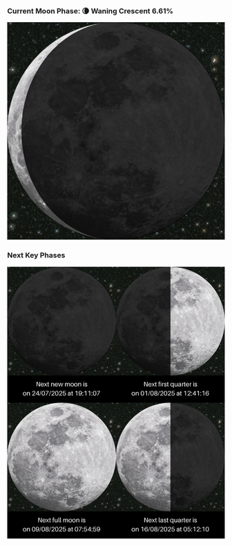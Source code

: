 ### Current Moon Phase: 🌘 Waning Crescent 6.61%
![Moon Phase](moonphase.png)
### Next Key Phases
![Gallery](gallery.png)